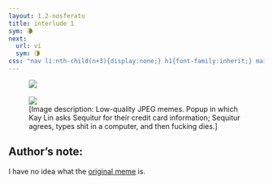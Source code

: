 ```yaml
---
layout: 1.2-nosferatu
title: interlude 1
sym: 🌘︎
next:
  url: vi
  sym: 🌗︎
css: "nav li:nth-child(n+3){display:none;} h1{font-family:inherit;} main,figcaption{text-align:center;} p,figcaption{max-width:425px;} i em{font-style:normal;} #an{text-align:left; color:#bfbfbf; max-width:400px; margin:0 auto 3em; background:#202020; padding:.5em} #an h2{border-bottom:1px solid; color:#808080; font-weight:normal; margin:0;} #an p{margin:.75em 1em .5em; font-size:.85em;} #an a{font-weight:normal; transition:none;} figcaption{font-size:.65em;}"
---
```

<figure><img src="{%include url.html%}/assets/img/au/credit.jpg"/><br/><br/><img src="{%include url.html%}/assets/img/au/bye.jpg"/>
<figcaption>[Image description: Low-quality JPEG memes. Popup in which Kay&nbsp;Lin asks Sequitur for their credit card information; Sequitur agrees, types shit in a computer, and then fucking dies.]</figcaption></figure>

<div id="an"><h2 class="book">Author’s note:</h2>
<p>I have no idea what the <a href="https://external-content.duckduckgo.com/iu/?u=https%3A%2F%2Fcdn.dopl3r.com%2Fmemes_files%2Fotaly-not-maare-h-hi-there-do-you-th-think-i-could-have-your-credit-card-information-p-please-card-number-expiry-date-security-code-th-thanks-oP8EG.jpg&f=1&nofb=1&ipt=2fbad6065be528de0eee2a88027a6ff268cc625400bbc0fb8cc4d700b922619a&ipo=images">original meme</a> is.</p></div>